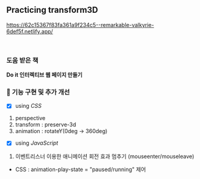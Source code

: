 ## Practicing transform3D
https://62c15367f83fa361a9f234c5--remarkable-valkyrie-6def5f.netlify.app/

<br>

### 도움 받은 책

**Do it 인터렉티브 웹 페이지 만들기** <br>

### 🌱 기능 구현 및 추가 개선

- [x] using _CSS_

1.  perspective
2.  transform : preserve-3d
3.  animation : rotateY(0deg -> 360deg)

- [x] using _JavaScript_

1.  이벤트리스너 이용한 애니메이션 회전 효과 멈추기 (mouseenter/mouseleave)

- CSS : animation-play-state = "paused/running" 제어
